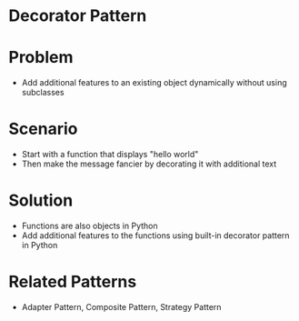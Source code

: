 # Decorator Pattern

# Problem
* Add additional features to an existing object dynamically without using subclasses

# Scenario
* Start with a function that displays "hello world"
* Then make the message fancier by decorating it with additional text

# Solution
* Functions are also objects in Python
* Add additional features to the functions using built-in decorator pattern in Python

# Related Patterns
* Adapter Pattern, Composite Pattern, Strategy Pattern